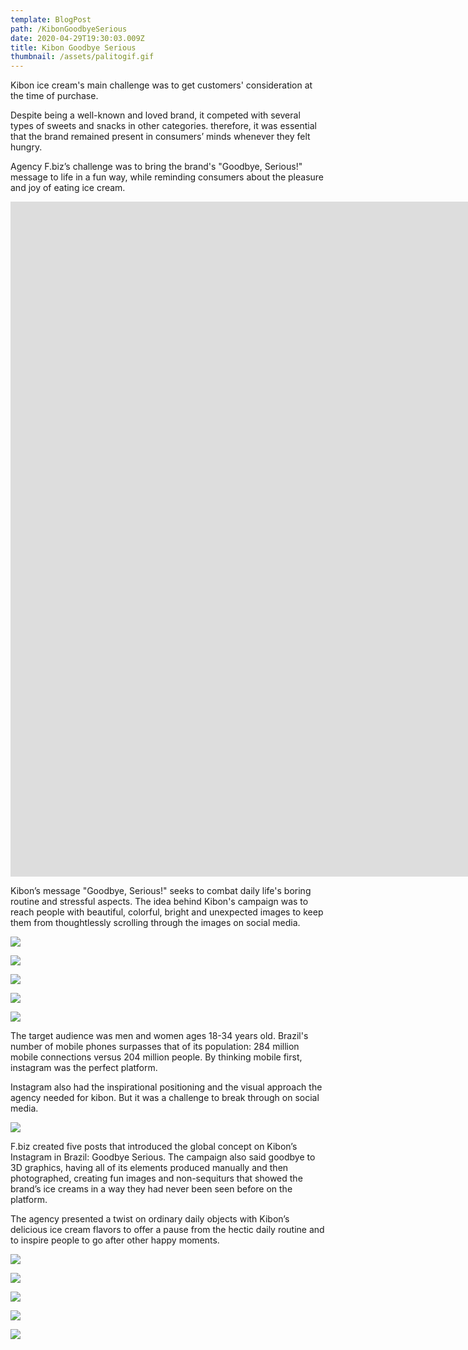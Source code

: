 ```yaml
---
template: BlogPost
path: /KibonGoodbyeSerious
date: 2020-04-29T19:30:03.009Z
title: Kibon Goodbye Serious
thumbnail: /assets/palitogif.gif
---
```

Kibon ice cream's main challenge was to get customers' consideration at the time of purchase.

Despite being a well-known and loved brand, it competed with several types of sweets and snacks in other categories. therefore, it was essential that the brand remained present in consumers’ minds whenever they felt hungry.

Agency F.biz’s challenge was to bring the brand's "Goodbye, Serious!" message to life in a fun way, while reminding consumers about the pleasure and joy of eating ice cream.

<iframe src="https://player.vimeo.com/video/162886368?color=ffffff&title=0&byline=0&portrait=0" width="1920" height="1080" frameborder="0" webkitallowfullscreen mozallowfullscreen allowfullscreen></iframe>

Kibon’s message "Goodbye, Serious!" seeks to combat daily life's boring routine and stressful aspects. The idea behind Kibon's campaign was to reach people with beautiful, colorful, bright and unexpected images to keep them from thoughtlessly scrolling through the images on social media.

![](/assets/present-kibon-01_1250.jpg)

![](/assets/present-kibon-02_1250.jpg)

![](/assets/present-kibon-03_1250.jpg)

![](/assets/present-kibon-04_1250.jpg)

![](/assets/present-kibon-05_1250.jpg)

The target audience was men and women ages 18-34 years old. Brazil's number of mobile phones surpasses that of its population: 284 million mobile connections versus 204 million people. By thinking mobile first, instagram was the perfect platform.

Instagram also had the inspirational positioning and the visual approach the agency needed for kibon. But it was a challenge to break through on social media.

![](/assets/kibon-goodbyeserious_1600_c.jpg)

F.biz created five posts that introduced the global concept on Kibon’s Instagram in Brazil: Goodbye Serious. The campaign also said goodbye to 3D graphics, having all of its elements produced manually and then photographed, creating fun images and non-sequiturs that showed the brand’s ice creams in a way they had never been seen before on the platform.

The agency presented a twist on ordinary daily objects with Kibon’s delicious ice cream flavors to offer a pause from the hectic daily routine and to inspire people to go after other happy moments.

![](/assets/captura-de-tela-2015-07-13-s-17.08.29_1250.png)

![](/assets/captura-de-tela-2015-07-13-s-17.08.45_1250.png)

![](/assets/captura-de-tela-2015-07-13-s-17.09.05_1250.png)

![](/assets/captura-de-tela-2015-07-13-s-17.09.29_1250.png)

![](/assets/captura-de-tela-2015-07-13-s-17.09.56_1250.png)